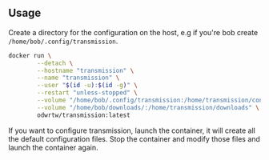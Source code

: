 ## Usage

Create a directory for the configuration on the host, e.g if you're bob create `/home/bob/.config/transmission`.

```sh
docker run \
        --detach \
        --hostname "transmission" \
        --name "transmission" \
        --user "$(id -u):$(id -g)" \
        --restart "unless-stopped" \
        --volume "/home/bob/.config/transmission:/home/transmission/config" \
        --volume "/home/bob/downloads/:/home/transmission/downloads" \
        odwrtw/transmission:latest
```

If you want to configure transmission, launch the container, it will create all the default configuration files. Stop the container and modify those files and launch the container again.
